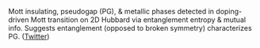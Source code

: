 
Mott insulating, pseudogap (PG), & metallic phases detected in doping-driven Mott transition on 2D Hubbard via entanglement entropy & mutual info. Suggests entanglement (opposed to broken symmetry) characterizes PG. ([Twitter](https://twitter.com/JoshuahHeath/status/1278731921523126279))
